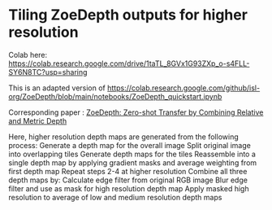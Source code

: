 # Tiling ZoeDepth outputs for higher resolution

Colab here: https://colab.research.google.com/drive/1taTL_8GVx1G93ZXp_o-s4FLL-SY6N8TC?usp=sharing

This is an adapted version of https://colab.research.google.com/github/isl-org/ZoeDepth/blob/main/notebooks/ZoeDepth_quickstart.ipynb

Corresponding paper : [ZoeDepth: Zero-shot Transfer by Combining Relative and Metric Depth](https://arxiv.org/abs/2302.12288v1)

Here, higher resolution depth maps are generated from the following process:
    Generate a depth map for the overall image
    Split original image into overlapping tiles
    Generate depth maps for the tiles
    Reassemble into a single depth map by applying gradient masks and average weighting from first depth map
    Repeat steps 2-4 at higher resolution
    Combine all three depth maps by:
        Calculate edge filter from original RGB image
        Blur edge filter and use as mask for high resolution depth map
        Apply masked high resolution to average of low and medium resolution depth maps
